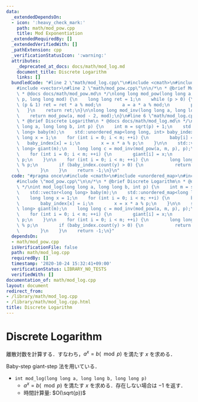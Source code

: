 ```yaml
---
data:
  _extendedDependsOn:
  - icon: ':heavy_check_mark:'
    path: math/mod_pow.cpp
    title: Mod Exponentiation
  _extendedRequiredBy: []
  _extendedVerifiedWith: []
  _pathExtension: cpp
  _verificationStatusIcon: ':warning:'
  attributes:
    _deprecated_at_docs: docs/math/mod_log.md
    document_title: Discrete Logarithm
    links: []
  bundledCode: "#line 2 \"math/mod_log.cpp\"\n#include <cmath>\n#include <unordered_map>\n\
    #include <vector>\n#line 2 \"math/mod_pow.cpp\"\n\n/*\n * @brief Mod Exponentiation\n\
    \ * @docs docs/math/mod_pow.md\n */\nlong long mod_pow(long long a, long long\
    \ p, long long mod) {\n    long long ret = 1;\n    while (p > 0) {\n        if\
    \ (p & 1) ret = ret * a % mod;\n        a = a * a % mod;\n        p >>= 1;\n \
    \   }\n    return ret;\n}\n\nlong long mod_inv(long long a, long long mod) {\n\
    \    return mod_pow(a, mod - 2, mod);\n}\n#line 6 \"math/mod_log.cpp\"\n\n/*\n\
    \ * @brief Discrete Logarithm\n * @docs docs/math/mod_log.md\n */\nint mod_log(long\
    \ long a, long long b, int p) {\n    int m = sqrt(p) + 1;\n    std::vector<long\
    \ long> baby(m);\n    std::unordered_map<long long, int> baby_index;\n    long\
    \ long x = 1;\n    for (int i = 0; i < m; ++i) {\n        baby[i] = x;\n     \
    \   baby_index[x] = i;\n        x = x * a % p;\n    }\n\n    std::vector<long\
    \ long> giant(m);\n    long long c = mod_inv(mod_pow(a, m, p), p);\n    x = 1;\n\
    \    for (int i = 0; i < m; ++i) {\n        giant[i] = x;\n        x = x * c %\
    \ p;\n    }\n\n    for (int i = 0; i < m; ++i) {\n        long long y = b * giant[i]\
    \ % p;\n        if (baby_index.count(y) > 0) {\n            return i * m + baby_index[y];\n\
    \        }\n    }\n    return -1;\n}\n"
  code: "#pragma once\n#include <cmath>\n#include <unordered_map>\n#include <vector>\n\
    #include \"mod_pow.cpp\"\n\n/*\n * @brief Discrete Logarithm\n * @docs docs/math/mod_log.md\n\
    \ */\nint mod_log(long long a, long long b, int p) {\n    int m = sqrt(p) + 1;\n\
    \    std::vector<long long> baby(m);\n    std::unordered_map<long long, int> baby_index;\n\
    \    long long x = 1;\n    for (int i = 0; i < m; ++i) {\n        baby[i] = x;\n\
    \        baby_index[x] = i;\n        x = x * a % p;\n    }\n\n    std::vector<long\
    \ long> giant(m);\n    long long c = mod_inv(mod_pow(a, m, p), p);\n    x = 1;\n\
    \    for (int i = 0; i < m; ++i) {\n        giant[i] = x;\n        x = x * c %\
    \ p;\n    }\n\n    for (int i = 0; i < m; ++i) {\n        long long y = b * giant[i]\
    \ % p;\n        if (baby_index.count(y) > 0) {\n            return i * m + baby_index[y];\n\
    \        }\n    }\n    return -1;\n}"
  dependsOn:
  - math/mod_pow.cpp
  isVerificationFile: false
  path: math/mod_log.cpp
  requiredBy: []
  timestamp: '2020-10-24 15:32:41+09:00'
  verificationStatus: LIBRARY_NO_TESTS
  verifiedWith: []
documentation_of: math/mod_log.cpp
layout: document
redirect_from:
- /library/math/mod_log.cpp
- /library/math/mod_log.cpp.html
title: Discrete Logarithm
---
```

# Discrete Logarithm

離散対数を計算する．すなわち，$a^x = b (\mod p)$ を満たす $x$ を求める．

Baby-step giant-step 法を用いている．

- `int mod_log(long long a, long long b, long long p)`
    - $a^x = b (\mod p)$ を満たす $x$ を求める．存在しない場合は $-1$ を返す．
    - 時間計算量: $O(\sqrt{p})$